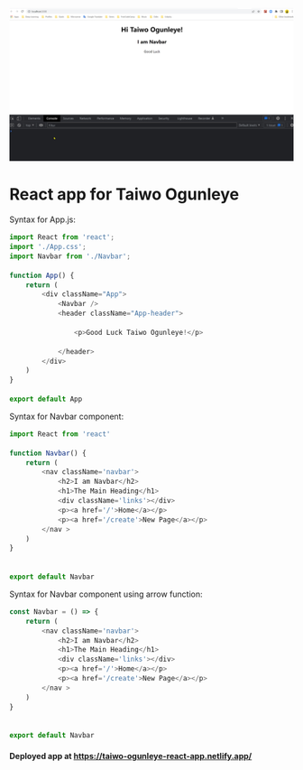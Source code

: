 ![](https://github.com/Hacking-NASSA-with-HTML/react_app_for_Taiwo_Ogunleye/blob/main/ScreenShot007.jpg)

# React app for Taiwo Ogunleye

Syntax for App.js:

```js
import React from 'react';
import './App.css';
import Navbar from './Navbar';

function App() {
    return (
        <div className="App">
            <Navbar />
            <header className="App-header">

                <p>Good Luck Taiwo Ogunleye!</p>

            </header>
        </div>
    )
}

export default App

```

Syntax for Navbar component:

```js
import React from 'react'

function Navbar() {
    return (
        <nav className='navbar'>
            <h2>I am Navbar</h2>
            <h1>The Main Heading</h1>
            <div className='links'></div>
            <p><a href='/'>Home</a></p>
            <p><a href='/create'>New Page</a></p>
        </nav >
    )
}


export default Navbar
```

Syntax for Navbar component using arrow function:

```js
const Navbar = () => {
    return (
        <nav className='navbar'>
            <h2>I am Navbar</h2>
            <h1>The Main Heading</h1>
            <div className='links'></div>
            <p><a href='/'>Home</a></p>
            <p><a href='/create'>New Page</a></p>
        </nav >
    )
}


export default Navbar
```

#### Deployed app at https://taiwo-ogunleye-react-app.netlify.app/

